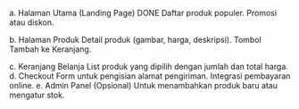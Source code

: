 a. Halaman Utama (Landing Page) DONE
Daftar produk populer.
Promosi atau diskon.

b. Halaman Produk
Detail produk (gambar, harga, deskripsi).
Tombol Tambah ke Keranjang.

c. Keranjang Belanja
List produk yang dipilih dengan jumlah dan total harga.
d. Checkout
Form untuk pengisian alamat pengiriman.
Integrasi pembayaran online.
e. Admin Panel (Opsional)
Untuk menambahkan produk baru atau mengatur stok.